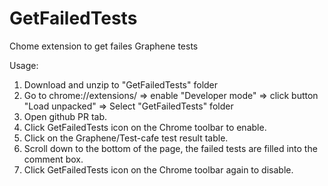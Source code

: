 # GetFailedTests

Chome extension to get failes Graphene tests

Usage:

1. Download and unzip to "GetFailedTests" folder
2. Go to chrome://extensions/ => enable "Developer mode" => click button "Load unpacked" => Select "GetFailedTests" folder
3. Open github PR tab.
4. Click GetFailedTests icon on the Chrome toolbar to enable.
5. Click on the Graphene/Test-cafe test result table.
6. Scroll down to the bottom of the page, the failed tests are filled into the comment box.
7. Click GetFailedTests icon on the Chrome toolbar again to disable.
